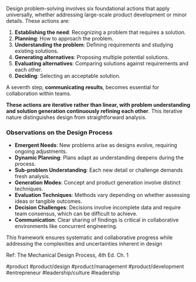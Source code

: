 Design problem-solving involves six foundational actions that apply universally, whether addressing large-scale product development or minor details. These actions are:

1. **Establishing the need**: Recognizing a problem that requires a solution.
2. **Planning**: How to approach the problem.
3. **Understanding the problem**: Defining requirements and studying existing solutions.
4. **Generating alternatives**: Proposing multiple potential solutions.
5. **Evaluating alternatives**: Comparing solutions against requirements and each other.
6. **Deciding**: Selecting an acceptable solution.

A seventh step, **communicating results**, becomes essential for collaboration within teams. 

**These actions are iterative rather than linear, with problem understanding and solution generation continuously refining each other**. This iterative nature distinguishes design from straightforward analysis.

### Observations on the Design Process

- **Emergent Needs**: New problems arise as designs evolve, requiring ongoing adjustments.
- **Dynamic Planning**: Plans adapt as understanding deepens during the process.
- **Sub-problem Understanding**: Each new detail or challenge demands fresh analysis.
- **Generation Modes**: Concept and product generation involve distinct techniques.
- **Evaluation Techniques**: Methods vary depending on whether assessing ideas or tangible outcomes.
- **Decision Challenges**: Decisions involve incomplete data and require team consensus, which can be difficult to achieve.
- **Communication**: Clear sharing of findings is critical in collaborative environments like concurrent engineering.

This framework ensures systematic and collaborative progress while addressing the complexities and uncertainties inherent in design

Ref: The Mechanical Design Process, 4th Ed. Ch. 1

#product #product/design #product/management #product/development #entrepreneur #leadership/culture #leadership 